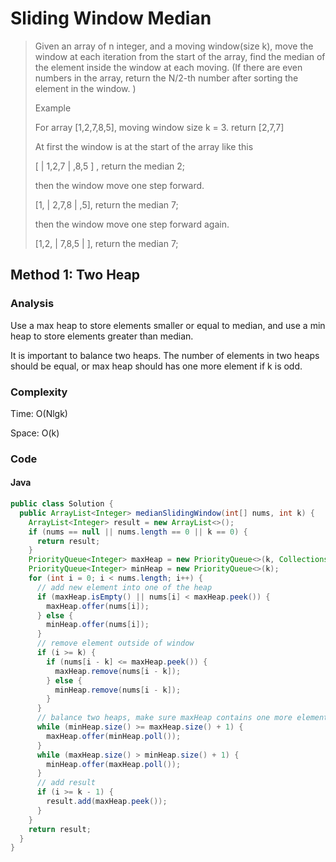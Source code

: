 # Sliding Window Median
> Given an array of n integer, and a moving window(size k), move the window at each iteration from the start of the array, find the median of the element inside the window at each moving. (If there are even numbers in the array, return the N/2-th number after sorting the element in the window. )
>
> Example
>
> For array [1,2,7,8,5], moving window size k = 3. return [2,7,7]
>
> At first the window is at the start of the array like this
>
> [ | 1,2,7 | ,8,5 ] , return the median 2;
>
> then the window move one step forward.
>
> [1, | 2,7,8 | ,5], return the median 7;
>
> then the window move one step forward again.
>
> [1,2, | 7,8,5 | ], return the median 7;

## Method 1: Two Heap
### Analysis
Use a max heap to store elements smaller or equal to median, and use a min heap to store elements greater than median.

It is important to balance two heaps. The number of elements in two heaps should be equal, or max heap should has one more element if k is odd.

### Complexity
Time: O(Nlgk)

Space: O(k)

### Code
#### Java
```java
public class Solution {
  public ArrayList<Integer> medianSlidingWindow(int[] nums, int k) {
    ArrayList<Integer> result = new ArrayList<>();
    if (nums == null || nums.length == 0 || k == 0) {
      return result;
    }
    PriorityQueue<Integer> maxHeap = new PriorityQueue<>(k, Collections.reverseOrder());
    PriorityQueue<Integer> minHeap = new PriorityQueue<>(k);
    for (int i = 0; i < nums.length; i++) {
      // add new element into one of the heap
      if (maxHeap.isEmpty() || nums[i] < maxHeap.peek()) {
        maxHeap.offer(nums[i]);
      } else {
        minHeap.offer(nums[i]);
      }
      // remove element outside of window
      if (i >= k) {
        if (nums[i - k] <= maxHeap.peek()) {
          maxHeap.remove(nums[i - k]);
        } else {
          minHeap.remove(nums[i - k]);
        }
      }
      // balance two heaps, make sure maxHeap contains one more element if k is odd.
      while (minHeap.size() >= maxHeap.size() + 1) {  
        maxHeap.offer(minHeap.poll());
      }
      while (maxHeap.size() > minHeap.size() + 1) {
        minHeap.offer(maxHeap.poll());
      }
      // add result
      if (i >= k - 1) {
        result.add(maxHeap.peek());
      }
    }
    return result;
  }
}
```

